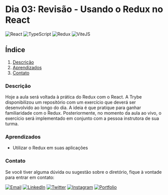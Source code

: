 # Dia 03: Revisão - Usando o Redux no React
![React](https://img.shields.io/badge/React-61DAFB?style=for-the-badge&logo=react&logoColor=black)
![TypeScript](https://img.shields.io/badge/TypeScript-3178C6?style=for-the-badge&logo=typescript&logoColor=white)
![Redux](https://img.shields.io/badge/Redux-764ABC?style=for-the-badge&logo=redux&logoColor=white)
![ViteJS](https://img.shields.io/badge/ViteJS-646CFF?style=for-the-badge&logo=vite&logoColor=white)

## Índice

1. [Descrição](#descrição)
2. [Aprendizados](#aprendizados)
3. [Contato](#contato)

### Descrição

Hoje a aula será voltada à prática do Redux com o React. A Trybe disponibilizou um repositório com um exercício que deverá ser desenvolvido ao longo do dia. A ideia é que pratique para ganhar familiaridade com o Redux. Posteriormente, no momento da aula ao vivo, o exercício será implementado em conjunto com a pessoa instrutora de sua turma.

### Aprendizados

- Utilizar o Redux em suas aplicações

### Contato

Se você tiver alguma dúvida ou sugestão sobre o diretório, fique à vontade para entrar em contato:

[![Email](https://img.shields.io/badge/Email-D14836?style=for-the-badge&logo=gmail&logoColor=white)](mailto:righigordev@gmail.com)
[![LinkedIn](https://img.shields.io/badge/LinkedIn-0077B5?style=for-the-badge&logo=linkedin&logoColor=white)](https://www.linkedin.com/in/igor-righi/) [![Twitter](https://img.shields.io/badge/Twitter-1DA1F2?style=for-the-badge&logo=twitter&logoColor=white)](https://twitter.com/righigor) [![Instagram](https://img.shields.io/badge/Instagram-E4405F?style=for-the-badge&logo=instagram&logoColor=white)](https://www.instagram.com/righigor/) [![Portfolio](https://img.shields.io/badge/Portfolio-9cf?style=for-the-badge&logo=appveyor&logoColor=white)](https://righigordev.netlify.app/)

